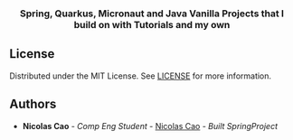 <p align="center">
  <h3 align="center">Spring, Quarkus, Micronaut and Java Vanilla Projects that I build on with Tutorials and my own</h3>
</p>

## License

Distributed under the MIT License. See [LICENSE](https://github.com/DeTiveNC/SpringBootandJavaProjects/blob/main/LICENSE) for more information.

## Authors

- **Nicolas Cao** - _Comp Eng Student_ - [Nicolas Cao](https://github.com/detivenc) - _Built SpringProject_

